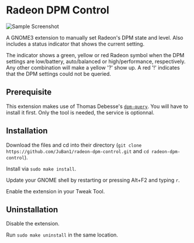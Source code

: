 Radeon DPM Control
==================

![Sample Screenshot](http://i.imgur.com/ck8AyyF.png)

A GNOME3 extension to manually set Radeon's DPM state and level. Also includes a status indicator that shows the current setting.

The indicator shows a green, yellow or red Radeon symbol when the DPM settings are low/battery, auto/balanced or high/performance, respectively. Any other combination will make a yellow '?' show up. A red '!' indicates that the DPM settings could not be queried.


Prerequisite
------------

This extension makes use of Thomas Debesse's [`dpm-query`](https://github.com/illwieckz/dpm-query/). You will have to install it first. Only the tool is needed, the service is optionnal.


Installation
------------

Download the files and cd into their directory (`git clone https://github.com/JuBan1/radeon-dpm-control.git` and `cd radeon-dpm-control`).

Install via `sudo make install`.

Update your GNOME shell by restarting or pressing Alt+F2 and typing `r`.

Enable the extension in your Tweak Tool.


Uninstallation
--------------

Disable the extension.

Run `sudo make uninstall` in the same location.
